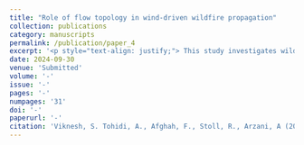 ```yaml
---
title: "Role of flow topology in wind-driven wildfire propagation"
collection: publications
category: manuscripts
permalink: /publication/paper_4
excerpt: '<p style="text-align: justify;"> This study investigates wildfire propagation by analyzing the interaction between wind velocity, fuel, and terrain. A revised non-dimensionalization of the combustion model introduces two new non-dimensional numbers, aiding in the prediction of wildfire spread. A state-neutral curve was derived to identify conditions for wildfire extinction. A wildfire transport solver using advanced numerical methods models the influence of wind topology, examining both steady and unsteady wind conditions. The wildfire's response to varying wind oscillation frequencies is assessed, with comparisons to Lagrangian coherent structures-LCS. These findings offer improved insights for wildfire modeling and management strategies.</p>'
date: 2024-09-30
venue: 'Submitted'
volume: '-'
issue: '-'
pages: '-'
numpages: '31'
doi: '-'
paperurl: '-'
citation: 'Viknesh, S. Tohidi, A., Afghah, F., Stoll, R., Arzani, A (2024). &quot;Role of flow topology in wind-driven wildfire propagation&quot; <i></i>'
---
```

